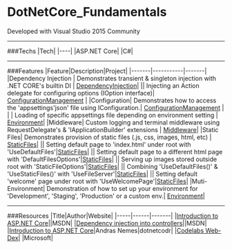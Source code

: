 # DotNetCore_Fundamentals 

Developed with Visual Studio 2015 Community

---

###Techs
|Tech|
|----|
|ASP.NET Core|
|C#|

---

###Features
|Feature|Description|Project|
|-------|-----------|-------|
|Dependency Injection | Demonstrates transient & singleton injection with .NET CORE's builtin DI | [DependencyInjection](https://github.com/Apollo013/DotNetCore_Fundamentals/tree/master/DependencyInjection)|
|| Injecting an Action delegate for configuring options (IOption interface)| [ConfigurationManagement](https://github.com/Apollo013/DotNetCore_Fundamentals/tree/master/ConfigurationManagement) |
|Configuration| Demonstrates how to access the 'appsettings'json' file using IConfiguration.| [ConfigurationManagement](https://github.com/Apollo013/DotNetCore_Fundamentals/tree/master/ConfigurationManagement) |
| | Loading of specific appsettings file depending on environment setting  | [Environment](https://github.com/Apollo013/DotNetCore_Fundamentals/blob/master/Environment/Startup.cs)|
|Middleware| Custom logging and terminal middleware using RequestDelegate's & 'IApplicationBuilder' extensions | [Middleware](https://github.com/Apollo013/DotNetCore_Fundamentals/tree/master/Middleware)|
|Static Files| Demonstrates provision of static files (.js, css, images, html,  etc) | [StaticFiles](https://github.com/Apollo013/DotNetCore_Fundamentals/tree/master/StaticFiles)|
|| Setting default page to 'index.html' under root with 'UseDefaultFiles'|[StaticFiles](https://github.com/Apollo013/DotNetCore_Fundamentals/tree/master/StaticFiles)|
|| Setting default page to a different html page with 'DefaultFilesOptions'|[StaticFiles](https://github.com/Apollo013/DotNetCore_Fundamentals/tree/master/StaticFiles)|
|| Serving up images stored outside root with 'StaticFileOptions'|[StaticFiles](https://github.com/Apollo013/DotNetCore_Fundamentals/tree/master/StaticFiles)|
|| Combining 'UseDefaultFiles()' & 'UseStaticFiles()' with 'UseFileServer'|[StaticFiles](https://github.com/Apollo013/DotNetCore_Fundamentals/tree/master/StaticFiles)|
|| Setting default 'welcome' page under root with 'UseWelcomePage'|[StaticFiles](https://github.com/Apollo013/DotNetCore_Fundamentals/tree/master/StaticFiles)|
|Muti-Environment| Demonstration of how to set up your environment for 'Development', 'Staging', 'Production' or a custom env.| [Environment](https://github.com/Apollo013/DotNetCore_Fundamentals/blob/master/Environment/Startup.cs)|

---

###Resources
|Title|Author|Website|
|-----|------|-------|
|[Introduction to ASP.NET Core](https://docs.microsoft.com/en-us/aspnet/core/)||MSDN|
|[Dependency injection into controllers](https://docs.microsoft.com/en-us/aspnet/core/mvc/controllers/dependency-injection#accessing-settings-from-a-controller)||MSDN|
|[Introduction to ASP.NET Core](https://dotnetcodr.com/2017/01/16/introduction-to-asp-net-core-part-1-anatomy-of-an-empty-web-project/)|Andras Nemes|dotnetcodr|
|[Codelabs Web-Dex](https://github.com/Microsoft-Build-2016/CodeLabs-WebDev)| |Microsoft|
